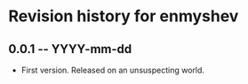 # Revision history for enmyshev

## 0.0.1 -- YYYY-mm-dd

* First version. Released on an unsuspecting world.
